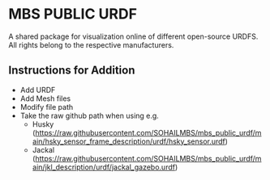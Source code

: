 # MBS PUBLIC URDF

A shared package for visualization online of different open-source URDFS. All rights belong to the respective manufacturers.


## Instructions for Addition

- Add URDF
- Add Mesh files
- Modify file path
- Take the raw github path when using e.g.
    - Husky (https://raw.githubusercontent.com/SOHAILMBS/mbs_public_urdf/main/hsky_sensor_frame_description/urdf/hsky_sensor.urdf)
    - Jackal (https://raw.githubusercontent.com/SOHAILMBS/mbs_public_urdf/main/jkl_description/urdf/jackal_gazebo.urdf)